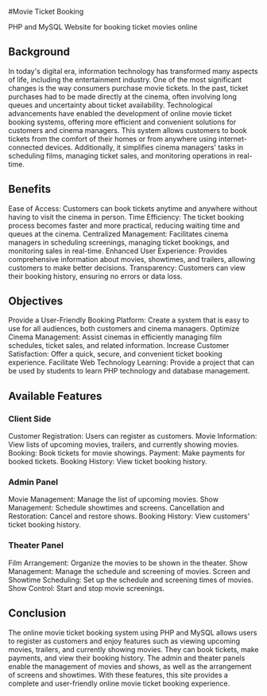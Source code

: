 #Movie Ticket Booking

PHP and MySQL Website for booking ticket movies online


## Background
In today's digital era, information technology has transformed many aspects of life, including the entertainment industry. One of the most significant changes is the way consumers purchase movie tickets. In the past, ticket purchases had to be made directly at the cinema, often involving long queues and uncertainty about ticket availability. Technological advancements have enabled the development of online movie ticket booking systems, offering more efficient and convenient solutions for customers and cinema managers. This system allows customers to book tickets from the comfort of their homes or from anywhere using internet-connected devices. Additionally, it simplifies cinema managers' tasks in scheduling films, managing ticket sales, and monitoring operations in real-time.


## Benefits
Ease of Access: Customers can book tickets anytime and anywhere without having to visit the cinema in person.
Time Efficiency: The ticket booking process becomes faster and more practical, reducing waiting time and queues at the cinema.
Centralized Management: Facilitates cinema managers in scheduling screenings, managing ticket bookings, and monitoring sales in real-time.
Enhanced User Experience: Provides comprehensive information about movies, showtimes, and trailers, allowing customers to make better decisions.
Transparency: Customers can view their booking history, ensuring no errors or data loss.


## Objectives
Provide a User-Friendly Booking Platform: Create a system that is easy to use for all audiences, both customers and cinema managers.
Optimize Cinema Management: Assist cinemas in efficiently managing film schedules, ticket sales, and related information.
Increase Customer Satisfaction: Offer a quick, secure, and convenient ticket booking experience.
Facilitate Web Technology Learning: Provide a project that can be used by students to learn PHP technology and database management.


## Available Features

### Client Side
Customer Registration: Users can register as customers.
Movie Information: View lists of upcoming movies, trailers, and currently showing movies.
Booking: Book tickets for movie showings.
Payment: Make payments for booked tickets.
Booking History: View ticket booking history.

### Admin Panel
Movie Management: Manage the list of upcoming movies.
Show Management: Schedule showtimes and screens.
Cancellation and Restoration: Cancel and restore shows.
Booking History: View customers' ticket booking history.

### Theater Panel
Film Arrangement: Organize the movies to be shown in the theater.
Show Management: Manage the schedule and screening of movies.
Screen and Showtime Scheduling: Set up the schedule and screening times of movies.
Show Control: Start and stop movie screenings.


## Conclusion
The online movie ticket booking system using PHP and MySQL allows users to register as customers and enjoy features such as viewing upcoming movies, trailers, and currently showing movies. They can book tickets, make payments, and view their booking history. The admin and theater panels enable the management of movies and shows, as well as the arrangement of screens and showtimes. With these features, this site provides a complete and user-friendly online movie ticket booking experience.
